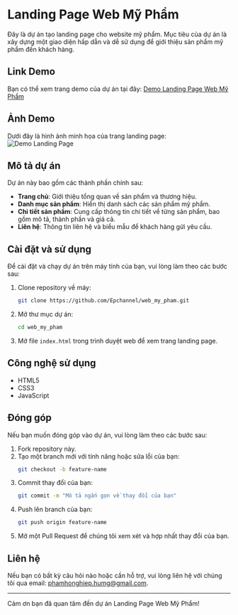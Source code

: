 # Landing Page Web Mỹ Phẩm

Đây là dự án tạo landing page cho website mỹ phẩm. Mục tiêu của dự án là xây dựng một giao diện hấp dẫn và dễ sử dụng để giới thiệu sản phẩm mỹ phẩm đến khách hàng.

## Link Demo

Bạn có thể xem trang demo của dự án tại đây:
[Demo Landing Page Web Mỹ Phẩm](https://epchannel.github.io/landingpage_web_my_pham/)

## Ảnh Demo

Dưới đây là hình ảnh minh họa của trang landing page:
![Demo Landing Page](https://github.com/Epchannel/web_my_pham/blob/main/Landing_page_Web_My_Pham.png)

## Mô tả dự án

Dự án này bao gồm các thành phần chính sau:
- **Trang chủ**: Giới thiệu tổng quan về sản phẩm và thương hiệu.
- **Danh mục sản phẩm**: Hiển thị danh sách các sản phẩm mỹ phẩm.
- **Chi tiết sản phẩm**: Cung cấp thông tin chi tiết về từng sản phẩm, bao gồm mô tả, thành phần và giá cả.
- **Liên hệ**: Thông tin liên hệ và biểu mẫu để khách hàng gửi yêu cầu.

## Cài đặt và sử dụng

Để cài đặt và chạy dự án trên máy tính của bạn, vui lòng làm theo các bước sau:

1. Clone repository về máy:
    ```sh
    git clone https://github.com/Epchannel/web_my_pham.git
    ```

2. Mở thư mục dự án:
    ```sh
    cd web_my_pham
    ```

3. Mở file `index.html` trong trình duyệt web để xem trang landing page.

## Công nghệ sử dụng

- HTML5
- CSS3
- JavaScript

## Đóng góp

Nếu bạn muốn đóng góp vào dự án, vui lòng làm theo các bước sau:

1. Fork repository này.
2. Tạo một branch mới với tính năng hoặc sửa lỗi của bạn:
    ```sh
    git checkout -b feature-name
    ```
3. Commit thay đổi của bạn:
    ```sh
    git commit -m "Mô tả ngắn gọn về thay đổi của bạn"
    ```
4. Push lên branch của bạn:
    ```sh
    git push origin feature-name
    ```
5. Mở một Pull Request để chúng tôi xem xét và hợp nhất thay đổi của bạn.

## Liên hệ

Nếu bạn có bất kỳ câu hỏi nào hoặc cần hỗ trợ, vui lòng liên hệ với chúng tôi qua email: phamhonghiep.humg@gmail.com.

---

Cảm ơn bạn đã quan tâm đến dự án Landing Page Web Mỹ Phẩm!
